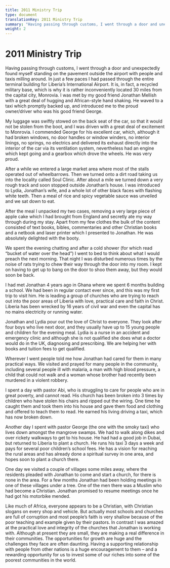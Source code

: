 ```yaml
---
title: 2011 Ministry Trip
type: document
translationKey: 2011 Ministry Trip
summary: "Having passing through customs, I went through a door and unexpectedly found myself standing on the pavement outside the airport with people and taxis milling around. In just a few paces I had passed through the entire terminal building for Liberia's International Airport. It is, in fact, a recycled military base, which is why it is rather inconveniently located 30 miles from the capital city, Monrovia. I was met by my good friend Jonathan Mellish with a great deal of hugging and African-style hand shaking. He waved to a taxi which promptly backed up, and introduced me to the proud owner/driver who was his good friend George."
weight: 2
---
```

# 2011 Ministry Trip

Having passing through customs, I went through a door and unexpectedly found myself standing on the pavement outside the airport with people and taxis milling around. In just a few paces I had passed through the entire terminal building for Liberia’s International Airport. It is, in fact, a recycled military base, which is why it is rather inconveniently located 30 miles from the capital city, Monrovia. I was met by my good friend Jonathan Mellish with a great deal of hugging and African-style hand shaking. He waved to a taxi which promptly backed up, and introduced me to the proud owner/driver who was his good friend George.

My luggage was swiftly stowed on the back seat of the car, so that it would not be stolen from the boot, and I was driven with a great deal of excitement to Monrovia. I commended George for his excellent car, which, although it had broken windows, no door handles or window winders, no interior linings, no springs, no electrics and delivered its exhaust directly into the interior of the car via its ventilation system, nevertheless had an engine which kept going and a gearbox which drove the wheels. He was very proud.

After a while we entered a large market area where most of the stalls operated out of wheelbarrows. Then we turned onto a dirt road taking us into the locality called Soul Clinic. After about a mile we turned down a very rough track and soon stopped outside Jonathan’s house. I was introduced to Lydia, Jonathan’s wife, and a whole lot of other black faces with flashing white teeth. Then a meal of rice and spicy vegetable sauce was unveiled and we sat down to eat.

After the meal I unpacked my two cases, removing a very large piece of apple cake which I had brought from England and secretly ate my way through during my stay. Apart from my few clothes the bulk of the content consisted of text books, bibles, commentaries and other Christian books and a netbook and laser printer which I presented to Jonathan. He was absolutely delighted with the booty.

We spent the evening chatting and after a cold shower (for which read “bucket of water over the head”) I went to bed to think about what I would preach the next morning. That night I was disturbed numerous times by the noise of rats trying to chew their way through the door into my room. I kept on having to get up to bang on the door to shoo them away, but they would soon be back.

I had met Jonathan 4 years ago in Ghana where we spent 6 months building a school. We had been in regular contact ever since, and this was my first trip to visit him. He is leading a group of churches who are trying to reach out into the poor areas of Liberia with love, practical care and faith in Christ. Liberia has been wrecked by 16 years of civil war and even the capital has no mains electricity or running water.

Jonathan and Lydia pour out the love of Christ to everyone. They look after four boys who live next door, and they usually have up to 15 young people and children for the evening meal. Lydia is a nurse in an accident and emergency clinic and although she is not qualified she does what a doctor would do in the UK, diagnosing and prescribing. We are helping her with books and tuition fees to get qualified.

Wherever I went people told me how Jonathan had cared for them in many practical ways. We visited and prayed for many people in the community, including several people ill with malaria, a man with high blood pressure, a child that could not walk and a woman whose brother had recently been murdered in a violent robbery.

I spent a day with pastor Abi, who is struggling to care for people who are in great poverty, and cannot read. His church has been broken into 3 times by children who have stolen his chairs and ripped out the wiring. One time he caught them and took them into his house and gave them food and clothing and offered to teach them to read. He earned his living driving a taxi, which has now broken down.

Another day I spent with pastor George (the one with the smoky taxi) who lives down amongst the mangrove swamps. We had to walk along dikes and over rickety walkways to get to his house. He had had a good job in Dubai, but returned to Liberia to plant a church. He runs his taxi 3 days a week and pays for several poor children’s school fees. He has a vision for reaching the rural areas and has already done a spiritual survey in one area, and hopes soon to plant a church there.

One day we visited a couple of villages some miles away, where the residents pleaded with Jonathan to come and start a church, for there is none in the area. For a few months Jonathan had been holding meetings in one of these villages under a tree. One of the men there was a Muslim who had become a Christian. Jonathan promised to resume meetings once he had got his motorbike mended.

Like much of Africa, everyone appears to be a Christian, with Christian slogans on every shop and vehicle. But actually most schools and churches are full of corruption and most people’s faith is very shallow because of the poor teaching and example given by their pastors. In contrast I was amazed at the practical love and integrity of the churches that Jonathan is working with. Although at present they are small, they are making a real difference in their communities. The opportunities for growth are huge and the challenges they face are often daunting. Having a supporting relationship with people from other nations is a huge encouragement to them – and a rewarding opportunity for us to invest some of our riches into some of the poorest communities in the world.
